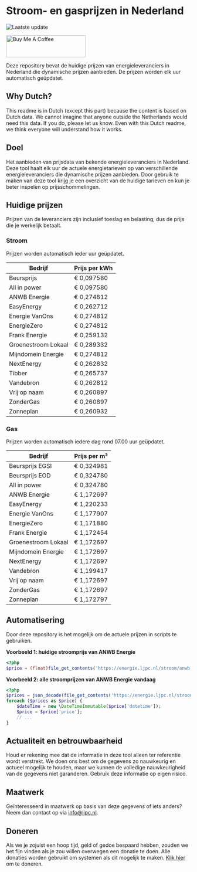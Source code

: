 # Stroom- en gasprijzen in Nederland

![Laatste update](https://img.shields.io/badge/laatste%20update-2025--08--07%2000%3A00%20CET-brightgreen)

<a href="https://www.buymeacoffee.com/Lars-" target="_blank"><img src="https://cdn.buymeacoffee.com/buttons/v2/default-orange.png" alt="Buy Me A Coffee" height="60" style="height: 60px !important;width: 217px !important;" ></a>

Deze repository bevat de huidige prijzen van energieleveranciers in Nederland die dynamische prijzen aanbieden. De prijzen worden elk uur automatisch geüpdatet.

## Why Dutch?

This readme is in Dutch (except this part) because the content is based on Dutch data. We cannot imagine that anyone outside the Netherlands would need this data. If you do, please let us know. Even with this Dutch readme, we think
everyone will understand how it works.

## Doel

Het aanbieden van prijsdata van bekende energieleveranciers in Nederland. Deze tool haalt elk uur de actuele energietarieven op van verschillende energieleveranciers die dynamische prijzen aanbieden. Door gebruik te maken van deze tool
krijg je een overzicht van de huidige tarieven en kun je beter inspelen op prijsschommelingen.

## Huidige prijzen

Prijzen van de leveranciers zijn inclusief toeslag en belasting, dus de prijs die je werkelijk betaalt.

### Stroom

Prijzen worden automatisch ieder uur geüpdatet.

 Bedrijf | Prijs per kWh 
---------|---------------
Beursprijs | € 0,097580
All in power | € 0,097580
ANWB Energie | € 0,274812
EasyEnergy | € 0,262712
Energie VanOns | € 0,274812
EnergieZero | € 0,274812
Frank Energie | € 0,259132
Groenestroom Lokaal | € 0,289332
Mijndomein Energie | € 0,274812
NextEnergy | € 0,262832
Tibber | € 0,265737
Vandebron | € 0,262812
Vrij op naam | € 0,260897
ZonderGas | € 0,260897
Zonneplan | € 0,260932


### Gas

Prijzen worden automatisch iedere dag rond 07.00 uur geüpdatet.

 Bedrijf | Prijs per m³ 
---------|--------------
Beursprijs EGSI | € 0,324981
Beursprijs EOD | € 0,324780
All in power | € 0,324780
ANWB Energie | € 1,172697
EasyEnergy | € 1,220233
Energie VanOns | € 1,177907
EnergieZero | € 1,171880
Frank Energie | € 1,172454
Groenestroom Lokaal | € 1,172697
Mijndomein Energie | € 1,172697
NextEnergy | € 1,172697
Vandebron | € 1,199417
Vrij op naam | € 1,172697
ZonderGas | € 1,172697
Zonneplan | € 1,172797


## Automatisering

Door deze repository is het mogelijk om de actuele prijzen in scripts te gebruiken.

**Voorbeeld 1: huidige stroomprijs van ANWB Energie**

```php
<?php
$price = (float)file_get_contents('https://energie.ljpc.nl/stroom/anwb-energie-nu.txt');

```

**Voorbeeld 2: alle stroomprijzen van ANWB Energie vandaag**

```php
<?php
$prices = json_decode(file_get_contents('https://energie.ljpc.nl/stroom/all-in-power-vandaag.json'),true);
foreach ($prices as $price) {
    $dateTime = new \DateTimeImmutable($price['datetime']);
    $price = $price['price'];
    // ...
}
```

## Actualiteit en betrouwbaarheid

Houd er rekening mee dat de informatie in deze tool alleen ter referentie wordt verstrekt. We doen ons best om de gegevens zo nauwkeurig en actueel mogelijk te houden, maar we kunnen de volledige nauwkeurigheid van de gegevens niet
garanderen. Gebruik deze informatie op eigen risico.

## Maatwerk

Geïnteresseerd in maatwerk op basis van deze gegevens of iets anders? Neem dan contact op
via [info@ljpc.nl](mailto:info@ljpc.nl?subject=Energie%20prijzen).

## Doneren

Als we je zojuist een hoop tijd, geld of gedoe bespaard hebben, zouden we het fijn vinden als je zou willen overwegen een
donatie te doen. Alle donaties worden gebruikt om systemen als dit mogelijk te
maken. [Klik hier](https://www.buymeacoffee.com/Lars-) om te doneren.

